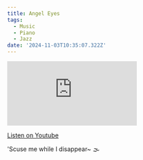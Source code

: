 ```yaml
---
title: Angel Eyes
tags:
  - Music
  - Piano
  - Jazz
date: '2024-11-03T10:35:07.322Z'
---
```


<iframe src="https://www.youtube-nocookie.com/embed/aseIhQfsyY8?modestbranding=1&showinfo=0&rel=0" title="YouTube video player" frameborder="0" allow="accelerometer; autoplay; encrypted-media; gyroscope; picture-in-picture;" allowfullscreen className="youtube_video"></iframe>

[Listen on Youtube](https://youtu.be/aseIhQfsyY8)

'Scuse me while I disappear~ 🌫️
